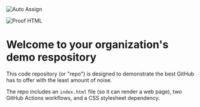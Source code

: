 ![Auto Assign](https://github.com/RSO-skupina6/demo-repository/actions/workflows/auto-assign.yml/badge.svg)

![Proof HTML](https://github.com/RSO-skupina6/demo-repository/actions/workflows/proof-html.yml/badge.svg)

# Welcome to your organization's demo respository
This code repository (or "repo") is designed to demonstrate the best GitHub has to offer with the least amount of noise.

The repo includes an `index.html` file (so it can render a web page), two GitHub Actions workflows, and a CSS stylesheet dependency.
